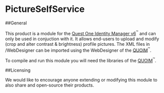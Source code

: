 PictureSelfService
==================

##General

This product is a module for the [Quest One Identity Manager v6](http://www.quest.com/identity-manager/)<sup>:tm:</sup> and can only be used in conjuction with it. It allows end-users to upload and modify (crop and alter contrast & brightness) profile pictures.
The XML files in /WebDesigner can be imported using the WebDesigner of the [QUOIM](http://www.quest.com/identity-manager/)<sup>:tm:</sup>.

To compile and run this module you will need the libraries of the [QUOIM](http://www.quest.com/identity-manager/)<sup>:tm:</sup>.

##Licensing

We would like to encourage anyone extending or modifying this module to also share and open-source their products.
